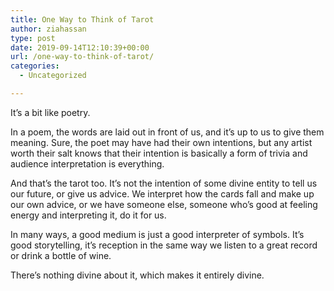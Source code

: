 ```yaml
---
title: One Way to Think of Tarot
author: ziahassan
type: post
date: 2019-09-14T12:10:39+00:00
url: /one-way-to-think-of-tarot/
categories:
  - Uncategorized

---
```

It&#8217;s a bit like poetry. 

In a poem, the words are laid out in front of us, and it&#8217;s up to us to give them meaning. Sure, the poet may have had their own intentions, but any artist worth their salt knows that their intention is basically a form of trivia and audience interpretation is everything. 

And that&#8217;s the tarot too. It&#8217;s not the intention of some divine entity to tell us our future, or give us advice. We interpret how the cards fall and make up our own advice, or we have someone else, someone who&#8217;s good at feeling energy and interpreting it, do it for us. 

In many ways, a good medium is just a good interpreter of symbols. It&#8217;s good storytelling, it&#8217;s reception in the same way we listen to a great record or drink a bottle of wine. 

There&#8217;s nothing divine about it, which makes it entirely divine.